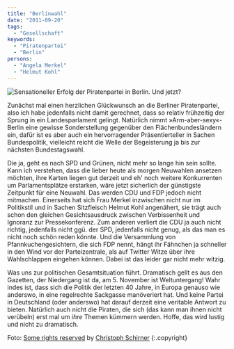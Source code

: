 ```yaml
---
title: "Berlinwahl"
date: "2011-09-20"
tags:
  - "Gesellschaft"
keywords:
  - "Piratenpartei"
  - "Berlin"
persons:
  - "Angela Merkel"
  - "Helmut Kohl"
---
```


![Sensationeller Erfolg der Piratenpartei in Berlin. Und jetzt?](/img/codecandies/piratenpartei.jpg)

Zunächst mal einen herzlichen Glückwunsch an die Berliner Piratenpartei, also ich habe jedenfalls nicht damit gerechnet, dass so relativ frühzeitig der Sprung in ein Landesparlament gelingt. Natürlich nimmt »Arm-aber-sexy«-Berlin eine gewisse Sonderstellung gegenüber den Flächenbundesländern ein, dafür ist es aber auch ein hervorragender Präsentierteller in Sachen Bundespolitik, vielleicht reicht die Welle der Begeisterung ja bis zur nächsten Bundestagswahl.

Die ja, geht es nach SPD und Grünen, nicht mehr so lange hin sein sollte. Kann ich verstehen, dass die lieber heute als morgen Neuwahlen ansetzen möchten, ihre Karten liegen gut derzeit und eh' noch weitere Konkurrenten um Parlamentsplätze erstarken, wäre jetzt sicherlich der günstigste Zeitpunkt für eine Neuwahl. Das werden CDU und FDP jedoch nicht mitmachen. Einerseits hat sich Frau Merkel inzwischen nicht nur im Politikstil und in Sachen Sitzfleisch Helmut Kohl angenähert, sie trägt auch schon den gleichen Gesichtsausdruck zwischen Verbissenheit und Ignoranz zur Pressekonferenz. Zum anderen verliert die CDU ja auch nicht richtig, jedenfalls nicht ggü. der SPD, jedenfalls nicht genug, als das man es nicht noch schön reden könnte. Und die Versammlung von Pfannkuchengesichtern, die sich FDP nennt, hängt ihr Fähnchen ja schneller in den Wind vor der Parteizentrale, als auf Twitter Witze über ihre Wahlschlappen eingehen können. Dabei ist das leider gar nicht mehr witzig.

Was uns zur politischen Gesamtsituation führt. Dramatisch gellt es aus den Gazetten, der Niedergang ist da, am 5. November ist Weltuntergang! Wahr indes ist, dass sich die Politik der letzten 40 Jahre, in Europa genauso wie anderswo, in eine regelrechte Sackgasse manöveriert hat. Und keine Partei in Deutschland (oder anderswo) hat darauf derzeit eine veritable Antwort zu bieten. Natürlich auch nicht die Piraten, die sich (das kann man ihnen nicht verübeln) erst mal um _ihre_ Themen kümmern werden. Hoffe, das wird lustig und nicht zu dramatisch.

Foto: [Some rights reserved](http://creativecommons.org/licenses/by-sa/2.0/) by [Christoph Schirner](http://www.flickr.com/photos/pixelmurder/) {:.copyright}
